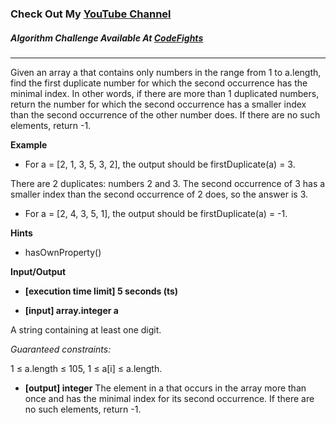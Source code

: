 ### Check Out My [YouTube Channel](https://www.YouTube.com/CodingTutorials360)

##### Algorithm Challenge Available At [CodeFights](https://codefights.com/interview-practice/task/pMvymcahZ8dY4g75q)

---

Given an array a that contains only numbers in the range from 1 to a.length, find the first duplicate number for which the second occurrence has the minimal index. In other words, if there are more than 1 duplicated numbers, return the number for which the second occurrence has a smaller index than the second occurrence of the other number does. If there are no such elements, return -1.

**Example**

- For a = [2, 1, 3, 5, 3, 2], the output should be
  firstDuplicate(a) = 3.

There are 2 duplicates: numbers 2 and 3. The second occurrence of 3 has a smaller index than the second occurrence of 2 does, so the answer is 3.

- For a = [2, 4, 3, 5, 1], the output should be
  firstDuplicate(a) = -1.

**Hints**

- hasOwnProperty()

**Input/Output**

- **[execution time limit] 5 seconds (ts)**

- **[input] array.integer a**

A string containing at least one digit.

_Guaranteed constraints:_

1 ≤ a.length ≤ 105,
1 ≤ a[i] ≤ a.length.

- **[output] integer**
  The element in a that occurs in the array more than once and has the minimal index for its second occurrence. If there are no such elements, return -1.
